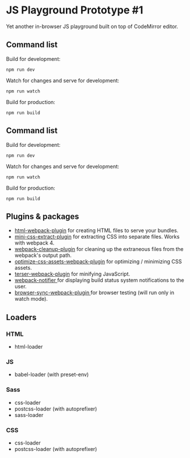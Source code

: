 # JS Playground Prototype #1

Yet another in-browser JS playground built on top of CodeMirror editor.

## Command list

Build for development:
```
npm run dev
```

Watch for changes and serve for development:
```
npm run watch
```

Build for production:
```
npm run build
```

## Command list

Build for development:
```
npm run dev
```

Watch for changes and serve for development:
```
npm run watch
```

Build for production:
```
npm run build
```

## Plugins & packages

* [html-webpack-plugin](https://github.com/jantimon/html-webpack-plugin) for creating HTML files to serve your bundles.
* [mini-css-extract-plugin](https://github.com/webpack-contrib/mini-css-extract-plugin) for extracting CSS into separate files. Works with webpack 4.
* [webpack-cleanup-plugin](https://github.com/gpbl/webpack-cleanup-plugin) for cleaning up the extraneous files from the webpack's output path.
* [optimize-css-assets-webpack-plugin](https://github.com/NMFR/optimize-css-assets-webpack-plugin) for optimizing / minimizing CSS assets.
* [terser-webpack-plugin](https://github.com/webpack-contrib/terser-webpack-plugin) for minifying JavaScript.
* [webpack-notifier
](https://github.com/Turbo87/webpack-notifier#readme) for displaying build status system notifications to the user.
* [browser-sync-webpack-plugin
](https://github.com/Va1/browser-sync-webpack-plugin) for browser testing (will run only in watch mode).
       


## Loaders

### HTML

* html-loader

### JS

* babel-loader (with preset-env)

### Sass

* css-loader
* postcss-loader (with autoprefixer)
* sass-loader

### CSS

* css-loader
* postcss-loader (with autoprefixer)
